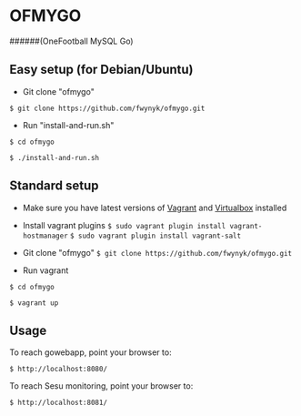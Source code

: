 # OFMYGO
######(OneFootball MySQL Go)

## Easy setup (for Debian/Ubuntu)
- Git clone "ofmygo"
```
$ git clone https://github.com/fwynyk/ofmygo.git
``` 

- Run "install-and-run.sh" 

```
$ cd ofmygo

$ ./install-and-run.sh
```


## Standard setup

- Make sure you have latest  versions of [Vagrant](https://www.vagrantup.com/downloads.html) and [Virtualbox](https://www.virtualbox.org/wiki/Linux_Downloads)  installed

- Install vagrant plugins
`$ sudo vagrant plugin install vagrant-hostmanager`
`$ sudo vagrant plugin install vagrant-salt`

- Git clone "ofmygo"
`$ git clone https://github.com/fwynyk/ofmygo.git` 

- Run vagrant

```
$ cd ofmygo

$ vagrant up
```

## Usage

To reach gowebapp, point your browser to:

`$ http://localhost:8080/`

To reach Sesu monitoring, point your browser to:

`$ http://localhost:8081/`


